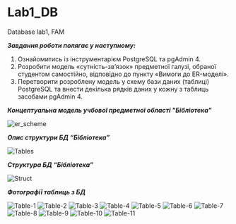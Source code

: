 # Lab1_DB
Database lab1, FAM


***Завдання роботи полягає у наступному:***
1. Ознайомитись із інструментарієм PostgreSQL та pgAdmin 4.
2. Розробити модель «сутність-зв’язок» предметної галузі, обраної студентом самостійно, відповідно до пункту «Вимоги до ER-моделі».
3. Перетворити розроблену модель у схему бази даних (таблиці) PostgreSQL та внести декілька рядків даних у кожну з таблиць засобами pgAdmin 4.


***Концептуальна модель учбової предметної області "Бібліотека"***

![er_scheme](images/er_scheme.png)

***Опис структури БД “Бібліотека”***

![Tables](images/table_info.png)

***Структура БД “Бібліотека”***

![Struct](images/tables.png)

***Фотографії таблиць з БД***

![Table-1](images/1.png)
![Table-2](images/2.png)
![Table-3](images/3.png)
![Table-4](images/4.png)
![Table-5](images/5.png)
![Table-6](images/6.png)
![Table-7](images/7.png)
![Table-8](images/8.png)
![Table-9](images/9.png)
![Table-10](images/10.png)
![Table-11](images/11.png)
